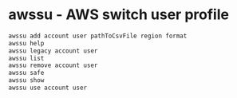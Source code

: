 # awssu - AWS switch user profile

```bash
awssu add account user pathToCsvFile region format
awssu help
awssu legacy account user
awssu list
awssu remove account user
awssu safe
awssu show
awssu use account user
```
